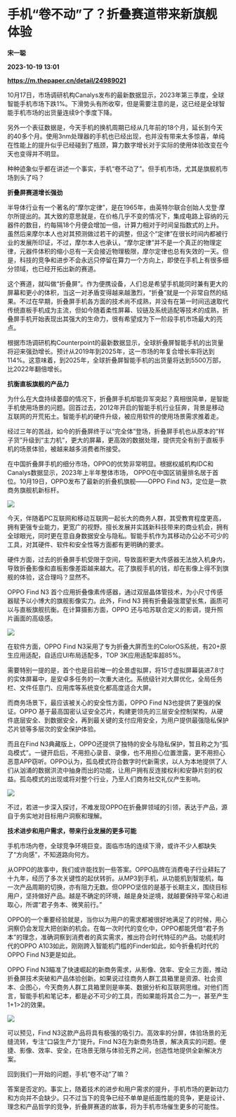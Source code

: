 # 手机“卷不动”了？折叠赛道带来新旗舰体验
**宋一聪**

**2023-10-19 13:01**

**https://m.thepaper.cn/detail/24989021**

10月17日，市场调研机构Canalys发布的最新数据显示，2023年第三季度，全球智能手机市场下跌1%。下滑势头有所收窄，但是需要注意的是，这已经是全球智能手机市场的出货量连续9个季度下降。

另外一个表征数据是，今天手机的换机周期已经从几年前的18个月，延长到今天的40多个月。使用3nm处理器的手机也已经出现，也并没有带来太多惊喜，单纯在性能上的提升似乎已经碰到了瓶颈，算力数字增长对于实际的使用体验改变在今天也变得并不明显。

种种迹象似乎都在讲述一个事实，手机“卷不动了”。但手机市场，尤其是旗舰机市场到头了吗？

**折叠屏赛道增长强劲**

半导体行业有一个著名的“摩尔定律”，是在1965年，由英特尔联合创始人戈登·摩尔所提出的。其大致的意思就是，在价格几乎不变的情况下，集成电路上容纳的元器件的数目，约每隔18个月便会增加一倍，计算力相对于时间呈指数式的上升。虽然后来摩尔本人也对其预测做过若干的调整，但这个“定律”在很长时间内都被行业的发展所印证，不过，摩尔本人也承认，“摩尔定律”并不是一个真正的物理定律，元器件体积的缩小总有一天会接近物理极限，摩尔定律也总有失效的一天。但是，科技的竞争和进步不会永远只停留在算力一个方向上，即使在手机上有很多细分领域，也已经开拓出新的赛道。

这个赛道，就叫做“折叠屏”。作为便携设备，人们总是希望手机能同时兼有更大的屏幕和更小的体积，当这一对矛盾变得越来越激烈，“折叠”就是一个非常自然的结果。不过在早期，折叠屏手机各方面的技术尚不成熟，并没有在第一时间迅速取代传统直板手机成为主流，但如今随着柔性屏幕、铰链及系统适配等技术的成熟，折叠屏手机开始表现出其强大的生命力，很有希望成为下一阶段手机市场最大的亮点。

根据市场调研机构Counterpoint的最新数据显示，全球折叠屏智能手机的出货量将迎来强劲增长。预计从2019年到2025年，这一市场的年复合增长率将达到114%。这意味着，到2025年，全球折叠屏智能手机的出货量将达到5500万部，比2022年翻倍增长。

**抗衡直板旗舰的产品力**

为什么在大盘持续萎靡的情况下，折叠屏手机却能异军突起？真相很简单，是智能手机使用场景的问题。回首过去，2012年开启的智能手机行业狂奔，背景是移动互联网的开荒拓土。智能手机的硬件升级，被应用软件的使用场景需求推着走。

经过三年的苦战，如今的折叠屏终于以“完全体”登场，折叠屏手机也从原本的“样子货”升级到“主力机”，更大的屏幕，更高效的数据处理，提供完全有别于直板手机的场景体验，被越来越多消费者所接受。

在中国折叠屏手机的细分市场，OPPO的优势非常明显。根据权威机构IDC和Canalys数据显示，2023年上半年整体市场， OPPO在中国区销量排名居于首位。10月19日，OPPO发布了最新的折叠机旗舰——OPPO Find N3，定位是一款商务旗舰机新标杆。

![](https://imagecloud.thepaper.cn/thepaper/image/274/776/960.png)

今天，伴随着PC互联网和移动互联网一起长大的商务人群，其受教育程度更高，拥有更强专业能力，更宽广的视野。擅长发展并实践新科技带来的商业机会，拥有全球眼光，同时更在意自身数据安全与隐私。智能手机作为其移动办公必不可少的工具，对其硬件、软件和安全性等方面都有更明确的要求。

硬件方面，过去的折叠屏手机受限于空间，导致面积更大传感器无法放入机身内，导致折叠影像和直板影像差距越来越大。花了旗舰手机的钱，却在影像上得不到旗舰的体验，这合理吗？显然不。

OPPO Find N3 首个应用折叠像素传感器，通过双层晶体管技术，为小尺寸传感器赋予以小博大的旗舰影像实力。此外，Find N3 拥有折叠最强潜望长焦，画质可以与直板旗舰抗衡。在计算摄影方面，OPPO 还与哈苏联合定义的影调，提升照片画面的高级感。

![](https://imagecloud.thepaper.cn/thepaper/image/274/776/962.png)

在软件方面，OPPO Find N3采用了专为折叠大屏而生的ColorOS系统，有20+原生应用适配，自适应UI布局适配多，TOP 3K应用适配率超85%。

需要特别一提的是，首个也是目前唯一的全景虚拟屏，将15寸虚拟屏幕装进7.8寸的实体屏幕中，是安卓多任务的一次重大进化。系统级针对大屏优化，全局任务栏、文件任意门、应用库等系统变化都高度适合大屏。

而商务场景下，最应该被关心的安全性方面，OPPO Find N3也提供了更强的保证。OPPO 基于最高国密认证安全芯片，构建更领先的三层安全控制架构，从硬件底层安全、到数据安全，再到最关键的支付应用安全，为用户提供最强隐私保护芯片锁等多层次的安全保护体验。

而且在Find N3典藏版上，OPPO还提供了独特的安全与隐私保护，暂且称之为“孤岛模式”。一键开启后，不用担心录音、录像，也不用担心位置泄露，更不用担心恶意APP窃听。OPPO认为，孤岛模式符合数字时代新需求，以人为本地提供了人们从汹涌的数据洪流中抽身而出的功能，让用户拥有反连接权利和安静片刻的权益。孤岛模式的出现或将对整个行业，乃至人们商务社交礼仪产生影响。

![](https://imagecloud.thepaper.cn/thepaper/image/274/776/964.png)

不过，若进一步深入探讨，不难发现OPPO在折叠屏领域的引领，表达于产品，源自于务实地对目标用户洞察和理解。

**技术进步和用户需求，带来行业发展的更多可能**

手机市场内卷，全球竞争环境巨变。面临市场的连续下滑，或许不少人都缺失了“方向感”，不知道路向何方。

从OPPO的故事中，我们或许能找到一些答案。OPPO品牌在消费电子行业耕耘了十九年，经历了多次关键性的起伏转折。从MP3到手机，从功能机到智能机，每一次产品周期的切换，亦有阻力无数。但OPPO坚信的是基于长期主义，围绕目标用户，坚持做好产品。越是不确定的环境，越是身处逆境，就越要保持平常心和进取心，所谓“君子务本、微笑前行。”

OPPO的一个重要经验就是，当你以为用户的需求都被很好地满足了的时候，用心洞察仍会发现大把创新的机会。在每一次时代的变化中，OPPO都能凭借“君子务本”的理念，准确洞察到消费者的真实需求，推出符合时代特征的产品。功能机时代的OPPO A103如此，刚刚跨入智能机门槛的Finder如此，如今折叠机时代的OPPO Find N3更是如此。

OPPO Find N3瞄准了快速崛起的新商务需求，从影像、效率、安全三方面，推动折叠屏技术突破和产品体验创新。如果说过往商务人群工具箱里是资源、社会资本、企图心，今天商务人群工具箱里则是审美、数据分析和互联网思维。对他们而言，智能手机和笔记本，都是必不可少的工具，而如果能将其合二为一，甚至产生1+1>2的效果。

![](https://imagecloud.thepaper.cn/thepaper/image/274/776/966.png)

可以预见，Find N3这款产品将具有极强的吸引力。高效率的分屏，体验场景的无缝流转，专注“口袋生产力”提升。Find N3在为新商务场景，解决真实的问题。便捷、影像、效率、安全，在场景无限与体验无界之间，创造性地提供全新解决方案。

回到我们一开始的问题，手机“卷不动”了嘛？

答案是否定的。事实上，随着技术的进步和用户需求的提升，手机市场的更新动力和方向并不会缺少。只不过当下的竞争已经不单单是纸面性能的竞争，更是设计、理念和产品哲学的竞争，折叠屏赛道的故事，将为手机市场催生更多的可能性。